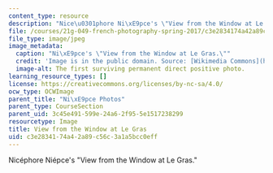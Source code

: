 ```yaml
---
content_type: resource
description: "Nice\u0301phore Ni\xE9pce's \"View from the Window at Le Gras.\""
file: /courses/21g-049-french-photography-spring-2017/c3e2834174a42a89c56c3a1a5bcc0eff_2.Niepce.jpg
file_type: image/jpeg
image_metadata:
  caption: "Ni\xE9pce's \"View from the Window at Le Gras.\""
  credit: 'Image is in the public domain. Source: [Wikimedia Commons](https://en.wikipedia.org/wiki/View_from_the_Window_at_Le_Gras#/media/File:Point_de_vue_du_Gras_by_Ni%C3%A9pce,_1826.jpg).'
  image-alt: The first surviving permanent direct positive photo.
learning_resource_types: []
license: https://creativecommons.org/licenses/by-nc-sa/4.0/
ocw_type: OCWImage
parent_title: "Ni\xE9pce Photos"
parent_type: CourseSection
parent_uid: 3c45e491-599e-24a6-2f95-5e1517238299
resourcetype: Image
title: View from the Window at Le Gras
uid: c3e28341-74a4-2a89-c56c-3a1a5bcc0eff
---
```

Nicéphore Niépce's "View from the Window at Le Gras."